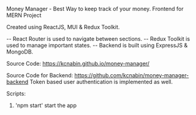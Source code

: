 Money Manager - Best Way to keep track of your money. Frontend for MERN Project

Created using ReactJS, MUI & Redux Toolkit.

-- React Router is used to navigate between sections.
-- Redux Toolkit is used to manage important states.
-- Backend is built using ExpressJS & MongoDB.

Source Code: https://kcnabin.github.io/money-manager/

Source Code for Backend: https://github.com/kcnabin/money-manager-backend
Token based user authentication is implemented as well.

Scripts:
1) 'npm start'  start the app



